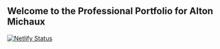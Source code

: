 ## Welcome to the Professional Portfolio for Alton Michaux

[![Netlify Status](https://api.netlify.com/api/v1/badges/614bdb3a-0d4c-4aea-9b0a-d82a1c622ba4/deploy-status)](https://app.netlify.com/sites/alton-michaux-portfolio/deploys)
